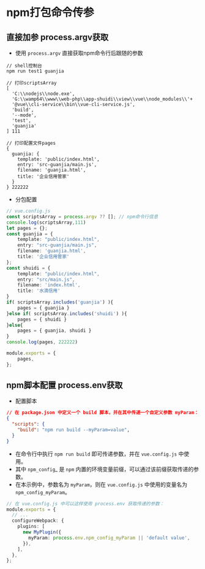 
# npm打包命令传参


## 直接加参 process.argv获取
- 使用 `process.argv` 直接获取npm命令行后跟随的参数
```shell
// shell控制台
npm run test1 guanjia

// 打印scriptsArray
[
  'C:\\nodejs\\node.exe',
  'G:\\wamp64\\www\\web-php\\app-shuidi\\view\\vue\\node_modules\\'+
  '@vue\\cli-service\\bin\\vue-cli-service.js',
  'build',
  '--mode',
  'test',
  'guanjia'
] 111

// 打印配置文件pages
{
  guanjia: {
    template: 'public/index.html',
    entry: 'src-guanjia/main.js',
    filename: 'guanjia.html',
    title: '企业信用管家'
  }
} 222222
```

- 分包配置
```ts
// vue.config.js
const scriptsArray = process.argv ?? []; // npm命令行信息
console.log(scriptsArray,111)
let pages = {};
const guanjia = {
    template: "public/index.html",
    entry: "src-guanjia/main.js",
    filename: 'guanjia.html',
    title: '企业信用管家'
};
const shuidi = {
    template: "public/index.html",
    entry: "src/main.js",
    filename: 'index.html',
    title: '水滴信用'
}
if( scriptsArray.includes('guanjia') ){
    pages = { guanjia }
}else if( scriptsArray.includes('shuidi') ){
    pages = { shuidi }
}else{
    pages = { guanjia, shuidi }
}
console.log(pages, 222222)

module.exports = {
    pages,
};
```

## npm脚本配置 process.env获取
- 配置脚本
```json
// 在 package.json 中定义一个 build 脚本，并在其中传递一个自定义参数 myParam：
{
  "scripts": {
    "build": "npm run build --myParam=value",
  }
}
```

- 在命令行中执行 `npm run build` 即可传递参数，并在 `vue.config.js` 中使用。
- 其中 `npm_config`_ 是 `npm` 内置的环境变量前缀，可以通过该前缀获取传递的参数。
- 在本示例中，参数名为 `myParam`，则在 `vue.config.js` 中使用的变量名为 `npm_config_myParam`。
```ts
// 在 vue.config.js 中可以这样使用 process.env 获取传递的参数：
module.exports = {
  // ...
  configureWebpack: {
    plugins: [
      new MyPlugin({
        myParam: process.env.npm_config_myParam || 'default value',
      }),
    ],
  },
};
```